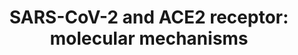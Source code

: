---
annotations:
- id: PW:0000245
  parent: regulatory pathway
  type: Pathway Ontology
  value: angiotensin signaling pathway
- id: DOID:0080600
  parent: disease by infectious agent
  type: Disease Ontology
  value: COVID-19
- id: DOID:2945
  parent: disease by infectious agent
  type: Disease Ontology
  value: severe acute respiratory syndrome
- id: DOID:934
  parent: disease by infectious agent
  type: Disease Ontology
  value: viral infectious disease
authors:
- Rex D A B
- Khanspers
- Penny
- Fehrhart
- Egonw
- Mkutmon
- Eweitz
communities:
- COVID19
description: For initial entry of severe acute respiratory syndrome coronavirus 2
  (SARS-CoV-2) into cells, the large viral Spike (S) protein needs to be primed by
  host proteases. For SARS-CoV-2 that is the serine protease TMPRSS2. After binding
  to its functional receptor, angiotensin-converting enzyme 2 (ACE2), the virus undergoes
  endocytosis. After endocytosis of the viral complex, surface ACE2 is further down-regulated,
  resulting in unopposed angiotensin 2 accumulation. Local activation of the angiotensin
  pathway system may mediate lung injury responses to viral insults.  ACE denotes
  angiotensin-converting enzyme and ARB angiotensin-receptor blocker.
last-edited: 2021-12-19
ndex: bdd9fd55-8b70-11eb-9e72-0ac135e8bacf
organisms:
- Homo sapiens
redirect_from:
- /index.php/Pathway:WP4883
- /instance/WP4883
- /instance/WP4883_r120620
revision: r120620
schema-jsonld:
- '@context': https://schema.org/
  '@id': https://wikipathways.github.io/pathways/WP4883.html
  '@type': Dataset
  creator:
    '@type': Organization
    name: WikiPathways
  description: For initial entry of severe acute respiratory syndrome coronavirus
    2 (SARS-CoV-2) into cells, the large viral Spike (S) protein needs to be primed
    by host proteases. For SARS-CoV-2 that is the serine protease TMPRSS2. After binding
    to its functional receptor, angiotensin-converting enzyme 2 (ACE2), the virus
    undergoes endocytosis. After endocytosis of the viral complex, surface ACE2 is
    further down-regulated, resulting in unopposed angiotensin 2 accumulation. Local
    activation of the angiotensin pathway system may mediate lung injury responses
    to viral insults.  ACE denotes angiotensin-converting enzyme and ARB angiotensin-receptor
    blocker.
  keywords:
  - ACE
  - ACE2
  - ACE2 surface receptor blocker
  - AGT
  - ARBs surface receptor blocker
  - AT1R
  - Angiotensin 1
  - Angiotensin 1-7
  - Angiotensin 1-9
  - Angiotensin 2
  - MAS1
  - REN
  - Soluble ACE2
  - 'Soluble ACE2 '
  - TMPRSS2
  - TMPRSS2 inhibitor
  license: CC0
  name: 'SARS-CoV-2 and ACE2 receptor: molecular mechanisms'
seo: CreativeWork
title: 'SARS-CoV-2 and ACE2 receptor: molecular mechanisms'
wpid: WP4883
---